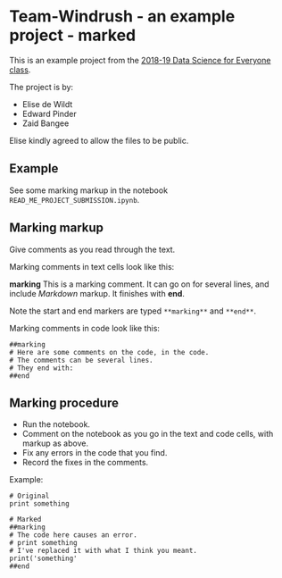 # Team-Windrush - an example project - marked

This is an example project from the [2018-19 Data Science for Everyone
class](https://matthew-brett.github.io/dsfe).

The project is by:

* Elise de Wildt
* Edward Pinder
* Zaid Bangee

Elise kindly agreed to allow the files to be public.

## Example

See some marking markup in the notebook `READ_ME_PROJECT_SUBMISSION.ipynb`.

## Marking markup

Give comments as you read through the text.

Marking comments in text cells look like this:

**marking** This is a marking comment.  It can go on for several lines, and include *Markdown* markup.  It finishes with **end**.

Note the start and end markers are typed `**marking**` and `**end**`.

Marking comments in code look like this:

```{python}
##marking
# Here are some comments on the code, in the code.
# The comments can be several lines.
# They end with:
##end
```
## Marking procedure

* Run the notebook.
* Comment on the notebook as you go in the text and code cells, with markup as
  above.
* Fix any errors in the code that you find.
* Record the fixes in the comments.

Example:

```{python}
# Original
print something
```

```{python}
# Marked
##marking
# The code here causes an error.
# print something
# I've replaced it with what I think you meant.
print('something'
##end
```
